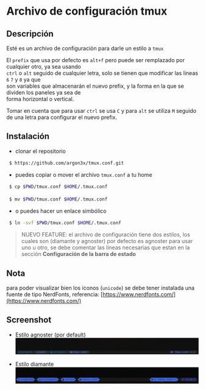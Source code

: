 # Archivo de configuración tmux

## Descripción

Esté es un archivo de configuración para darle un estilo a `tmux`

El `prefix` que usa por defecto es `alt+f` pero puede ser remplazado por cualquier otro, ya sea usando \
`ctrl` o `alt` seguido de cualquier letra, solo se tienen que modificar las lineas `6` `7` y `8` ya que \
son variables que almacenarán el nuevo prefix, y la forma en la que se dividen los paneles ya sea de \
forma horizontal o vertical.

Tomar en cuenta que para usar `ctrl` se usa `C` y para `alt` se utiliza `M` seguido de una letra para configurar
el nuevo prefix.

## Instalación

* clonar el repositorio

```bash
 $ https://github.com/argon3x/tmux.conf.git 
```

* puedes copiar o mover el archivo `tmux.conf` a tu home

```bash
 $ cp $PWD/tmux.conf $HOME/.tmux.conf
 
 $ mv $PWD/tmux.conf $HOME/.tmux.conf
```

* o puedes hacer un enlace simbólico

```bash
 $ ln -svf $PWD/tmux.conf $HOME/.tmux.conf
```

> NUEVO FEATURE:
  el archivo de configuración tiene dos estilos, los cuales son (diamante y agnoster) por defecto es agnoster
  para usar uno u otro, se debe comentar las lineas necesarias que estan en la sección 
  **Configuración de la barra de estado**

## Nota

para poder visualizar bien los iconos (`unicode`) se debe tener instalada una fuente de tipo NerdFonts, referencia: [https://www.nerdfonts.com/](https://www.nerdfonts.com/)

## Screenshot

* Estilo agnoster (por default)
![Screenshot-1](screen-1.png)

* Estilo diamante
![Screenshot-2](screen-2.png)
